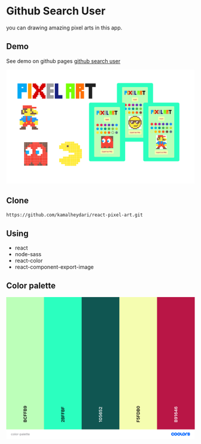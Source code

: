 # Github Search User

you can drawing amazing pixel arts in this app.

## Demo

See demo on github pages
[github search user](https://kamalheydari.github.io/react-github-users/)

![demo](demo.png)

## Clone

```
https://github.com/kamalheydari/react-pixel-art.git
```

## Using

- react
- node-sass
- react-color
- react-component-export-image

## Color palette

![color palette](color-palette.png)
